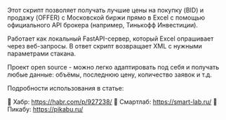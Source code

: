 Этот скрипт позволяет получать лучшие цены на покупку (BID) и продажу (OFFER) с Московской биржи прямо в Excel с помощью официального API брокера (например, Тинькофф Инвестиции).

Работает как локальный FastAPI-сервер, который Excel опрашивает через веб-запросы. В ответ скрипт возвращает XML с нужными параметрами стакана.

Проект open source - можно легко адаптировать под себя и получать любые данные: объёмы, последнюю цену, количество заявок и т.д. 

Подробности использования в статье:

🔗 Хабр: https://habr.com/p/927238/
🔗 Смартлаб: https://smart-lab.ru/
🔗 Пикабу: https://pikabu.ru/
